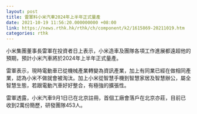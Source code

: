 ```yaml
---
layout: post
title: 雷軍料小米汽車2024年上半年正式量產
date: 2021-10-19 11:56:20.000000000 +08:00
link: https://news.rthk.hk/rthk/ch/component/k2/1615869-20211019.htm
categories: rthk
---
```


小米集團董事長雷軍在投資者日上表示，小米造車及團隊各項工作進展都遠超他的預期，預計小米汽車將於2024年上半年正式量產。

雷軍表示，現時電動車已從機械產業轉變為資訊產業，加上有同業已經在做相同產業，認為小米不做就會被淘汰。加上小米從智慧手機到智慧家居及智慧辦公，屬全智慧生態，若跟電動汽車好好整合，有極強的擴張性。

雷軍透露，小米汽車9月1日已在北京註冊，首個工廠會落戶在北京亦莊，目前已收到2萬份簡歷，研發團隊453人。
